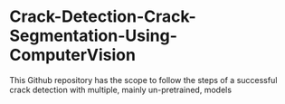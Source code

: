 # Crack-Detection-Crack-Segmentation-Using-ComputerVision
This Github repository has the scope to follow the steps of a successful crack detection with multiple, mainly un-pretrained, models
